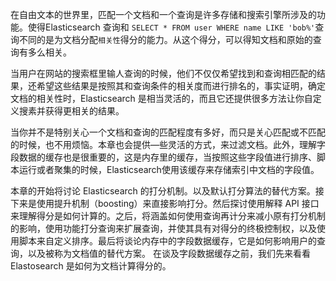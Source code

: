 在自由文本的世界里，匹配一个文档和一个查询是许多存储和搜索引擎所涉及的功能。使得Elasticsearch 查询和 `SELECT * FROM user WHERE name LIKE 'bob%'`查询不同的是为文档分配`相关性`得分的能力。从这个得分，可以得知文档和原始的查询有多么相关。

当用户在网站的搜索框里输人查询的时候，他们不仅仅希望找到和查询相匹配的结果，还希望这些结果是按照其和查询条件的相关度而进行排名的，事实证明，确定文档的相关性时，Elasticsearch 是相当灵活的，而且它还提供很多方法让你自定义搜素并获得更相关的结果。

当你并不是特别关心一个文档和查询的匹配程度有多好，而只是关心匹配或不匹配的时候，也不用烦恼。本章也会提供—些灵活的方式，来过滤文档。此外，理解字段数据的缓存也是很重要的，这是内存里的缓存，当按照这些字段值进行排序、脚本运行或者聚集的时候，Elasticsearch使用该缓存来存储索引中文档的字段值。

本章的开始将讨论 Elasticsearch 的打分机制。以及默认打分算法的替代方案。接下来是使用提升机制（boosting）来直接影响打分。然后探讨使用解释 API 接口来理解得分是如何计算的。之后，将涵盖如何使用查询再计分来减小原有打分机制的影响，使用功能打分查询来扩展查询，并使其具有对得分的终极控制权，以及使用脚本来自定义排序。最后将谈论内存中的字段数据缓存，它是如何影响用户的查询，以及被称为文档值的替代方案。
在谈及字段数据缓存之前，我们先来看看 Elastosearch 是如何为文档计算得分的。

